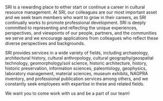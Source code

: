 SRI is a rewarding place to either start or continue a career in cultural resource management. At SRI, our colleagues are our most important asset and we seek team members who want to grow in their careers, as SRI continually works to promote professional development. SRI is deeply committed to representing and reflecting the unique experiences, perspectives, and viewpoints of our people, partners, and the communities we serve and we encourage applications from colleagues who reflect these diverse perspectives and backgrounds.


SRI provides services in a wide variety of fields, including archaeology, architectural history, cultural anthropology, cultural geography/geospatial technology, geomorphology/soil science, historic architecture, history, historic preservation, information sciences, paleontology, geophysics, laboratory management, material sciences, museum exhibits, NAGPRA inventory, and professional publication services among others, and we constantly seek employees with expertise in these and related fields.


We want you to come work with us and be a part of our team!